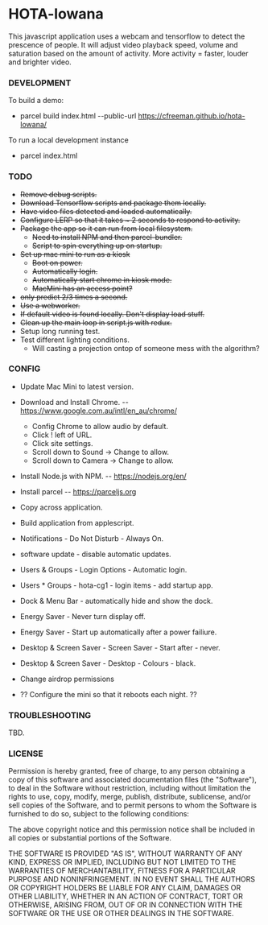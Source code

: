 # HOTA-lowana

This javascript application uses a webcam and tensorflow to detect
the prescence of people. It will adjust video playback speed, volume and saturation based on the amount of activity. More activity = faster, louder and brighter video.

### DEVELOPMENT

To build a demo:
* parcel build index.html --public-url https://cfreeman.github.io/hota-lowana/

To run a local development instance
* parcel index.html

### TODO
* ~~Remove debug scripts.~~
* ~~Download Tensorflow scripts and package them locally.~~
* ~~Have video files detected and loaded automatically.~~
* ~~Configure LERP so that it takes ~ 2 seconds to respond to activity.~~
* ~~Package the app so it can run from local filesystem.~~
	* ~~Need to install NPM and then parcel-bundler.~~
	* ~~Script to spin everything up on startup.~~
* ~~Set up mac mini to run as a kiosk~~
	* ~~Boot on power.~~
	* ~~Automatically login.~~
	* ~~Automatically start chrome in kiosk mode.~~
	* ~~MacMini has an access point?~~
* ~~only predict 2/3 times a second.~~
* ~~Use a webworker.~~
* ~~If default video is found locally. Don't display load stuff.~~
* ~~Clean up the main loop in script.js with redux.~~
* Setup long running test.
* Test different lighting conditions.
	* Will casting a projection ontop of someone mess with the algorithm?

### CONFIG
* Update Mac Mini to latest version.

* Download and Install Chrome. -- https://www.google.com.au/intl/en_au/chrome/
	* Config Chrome to allow audio by default.
	* Click ! left of URL.
	* Click site settings.
	* Scroll down to Sound -> Change to allow.
	* Scroll down to Camera -> Change to allow.
* Install Node.js with NPM. -- https://nodejs.org/en/
* Install parcel -- https://parceljs.org
* Copy across application.
* Build application from applescript.

* Notifications - Do Not Disturb - Always On.
* software update - disable automatic updates.
* Users & Groups - Login Options - Automatic login.
* Users * Groups - hota-cg1 - login items - add startup app.
* Dock & Menu Bar - automatically hide and show the dock.
* Energy Saver - Never turn display off.
* Energy Saver - Start up automatically after a power failiure.
* Desktop & Screen Saver - Screen Saver - Start after - never.
* Desktop & Screen Saver - Desktop - Colours - black.
* Change airdrop permissions
* ?? Configure the mini so that it reboots each night. ??

### TROUBLESHOOTING

TBD.

### LICENSE
Permission is hereby granted, free of charge, to any person obtaining a copy of this software and associated documentation files (the "Software"), to deal in the Software without restriction, including without limitation the rights to use, copy, modify, merge, publish, distribute, sublicense, and/or sell copies of the Software, and to permit persons to whom the Software is furnished to do so, subject to the following conditions:

The above copyright notice and this permission notice shall be included in all copies or substantial portions of the Software.

THE SOFTWARE IS PROVIDED "AS IS", WITHOUT WARRANTY OF ANY KIND, EXPRESS OR IMPLIED, INCLUDING BUT NOT LIMITED TO THE WARRANTIES OF MERCHANTABILITY, FITNESS FOR A PARTICULAR PURPOSE AND NONINFRINGEMENT. IN NO EVENT SHALL THE AUTHORS OR COPYRIGHT HOLDERS BE LIABLE FOR ANY CLAIM, DAMAGES OR OTHER LIABILITY, WHETHER IN AN ACTION OF CONTRACT, TORT OR OTHERWISE, ARISING FROM, OUT OF OR IN CONNECTION WITH THE SOFTWARE OR THE USE OR OTHER DEALINGS IN THE SOFTWARE.

